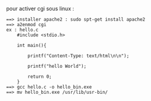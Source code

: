 pour activer cgi sous linux :

	==> installer apache2 : sudo spt-get install apache2
	==> a2enmod cgi 
	ex : hello.c
		#include <stdio.h>

		int main(){

			printf("Content-Type: text/html\n\n");

			printf("hello World");

			return 0;
		}
	==> gcc hello.c -o hello_bin.exe
	==> mv hello_bin.exe /usr/lib/usr-bin/
